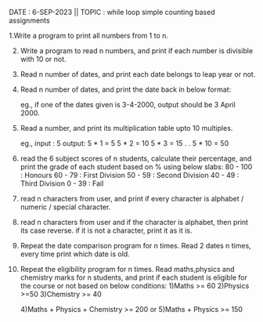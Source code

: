 DATE : 6-SEP-2023 || TOPIC : while loop simple counting based assignments

1.Write a program to print all numbers from 1 to n.

2. Write a program to read n numbers, and print if each number is divisible with 10 or not.

3. Read n number of dates, and print each date belongs to leap year or not.


4.  Read n number of dates, and print  the date back in below format:

	eg., if one of the dates given is 3-4-2000, output should be 
	3 April 2000.

5. Read a number, and print its multiplication table upto 10 multiples.

	eg., input : 5
	output: 
	5 * 1 = 5
	5 * 2 = 10
	5 * 3 = 15
	.
	.
	5 * 10 = 50

6. read the 6 subject scores of n students, calculate their percentage, and print the grade of each student based on % using below slabs:
	80 - 100        : Honours
	60 - 79         : First Division
	50 - 59         : Second Division
	40 - 49         : Third Division
	0 - 39          : Fail

7. read n characters from user, and print if every character is alphabet / numeric / special character.

8. read n characters from user and if the character is alphabet, then print its case reverse. if it is not a character, print it as it is.

9. Repeat the date comparison program for n times. Read 2 dates n times, every time print which date is old.

10. Repeat the eligibility program for n times. Read maths,physics and chemistry marks for n students, and print if each student is eligible for the course or not based on below conditions:
	1)Maths >= 60 
	2)Physics >=50 
	3)Chemistry >= 40

	4)Maths + Physics + Chemistry >= 200 
		or
	5)Maths + Physics >= 150

